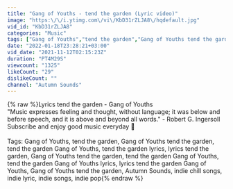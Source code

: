 ```yaml
---
title: "Gang of Youths - tend the garden (Lyric video)"
image: "https:\/\/i.ytimg.com\/vi\/KbD31rZLJA8\/hqdefault.jpg"
vid_id: "KbD31rZLJA8"
categories: "Music"
tags: ["Gang of Youths","tend the garden","Gang of Youths tend the garden"]
date: "2022-01-18T23:28:21+03:00"
vid_date: "2021-11-12T02:15:23Z"
duration: "PT4M29S"
viewcount: "1325"
likeCount: "29"
dislikeCount: ""
channel: "Autumn Sounds"
---
```

{% raw %}Lyrics tend the garden - Gang of Youths <br />&quot;Music expresses feeling and thought, without language; it was below and before speech, and it is above and beyond all words.&quot; - Robert G. Ingersoll<br />Subscribe and enjoy good music everyday 🍁<br /><br />Tags: Gang of Youths, tend the garden, Gang of Youths tend the garden, tend the garden Gang of Youths, tend the garden lyrics, lyrics tend the garden, Gang of Youths tend the garden, tend the garden Gang of Youths, tend the garden Gang of Youths lyrics, lyrics tend the garden Gang of Youths, Gang of Youths tend the garden, Autumn Sounds, indie chill songs, indie lyric, indie songs, indie pop{% endraw %}
